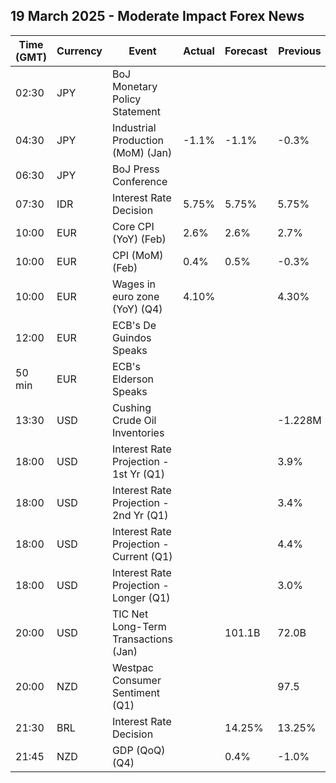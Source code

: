 ## 19 March 2025 - Moderate Impact Forex News

| Time (GMT) | Currency | Event | Actual | Forecast | Previous |
|------|----------|-------|--------|----------|----------|
| 02:30 | JPY | BoJ Monetary Policy Statement |  |  |  |
| 04:30 | JPY | Industrial Production (MoM) (Jan) | -1.1% | -1.1% | -0.3% |
| 06:30 | JPY | BoJ Press Conference |  |  |  |
| 07:30 | IDR | Interest Rate Decision | 5.75% | 5.75% | 5.75% |
| 10:00 | EUR | Core CPI (YoY) (Feb) | 2.6% | 2.6% | 2.7% |
| 10:00 | EUR | CPI (MoM) (Feb) | 0.4% | 0.5% | -0.3% |
| 10:00 | EUR | Wages in euro zone (YoY) (Q4) | 4.10% |  | 4.30% |
| 12:00 | EUR | ECB's De Guindos Speaks |  |  |  |
| 50 min | EUR | ECB's Elderson Speaks |  |  |  |
| 13:30 | USD | Cushing Crude Oil Inventories |  |  | -1.228M |
| 18:00 | USD | Interest Rate Projection - 1st Yr (Q1) |  |  | 3.9% |
| 18:00 | USD | Interest Rate Projection - 2nd Yr (Q1) |  |  | 3.4% |
| 18:00 | USD | Interest Rate Projection - Current (Q1) |  |  | 4.4% |
| 18:00 | USD | Interest Rate Projection - Longer (Q1) |  |  | 3.0% |
| 20:00 | USD | TIC Net Long-Term Transactions (Jan) |  | 101.1B | 72.0B |
| 20:00 | NZD | Westpac Consumer Sentiment (Q1) |  |  | 97.5 |
| 21:30 | BRL | Interest Rate Decision |  | 14.25% | 13.25% |
| 21:45 | NZD | GDP (QoQ) (Q4) |  | 0.4% | -1.0% |
